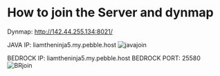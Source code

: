 # How to join the Server and dynmap
Dynmap: http://142.44.255.134:8021/


JAVA IP: liamtheninja5.my.pebble.host
![javajoin](Liams-Server/images/javaw_HwZ6PRpoQE.png)

BEDROCK IP: liamtheninja5.my.pebble.host BEDROCK PORT: 25580
![BRjoin](LLiams-Server/docs/assets/ApplicationFrameHost_okL7oGBdgv.png)



